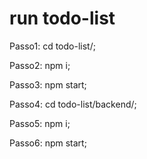 # run todo-list

Passo1: cd todo-list/;

Passo2: npm i;

Passo3: npm start;

Passo4: cd todo-list/backend/;

Passo5: npm i;

Passo6: npm start;


